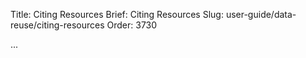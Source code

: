Title: Citing Resources
Brief: Citing Resources
Slug: user-guide/data-reuse/citing-resources
Order: 3730

...
